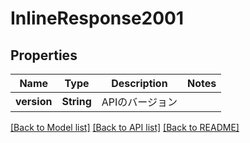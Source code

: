 # InlineResponse2001

## Properties
Name | Type | Description | Notes
------------ | ------------- | ------------- | -------------
**version** | **String** | APIのバージョン | 

[[Back to Model list]](../README.md#documentation-for-models) [[Back to API list]](../README.md#documentation-for-api-endpoints) [[Back to README]](../README.md)


